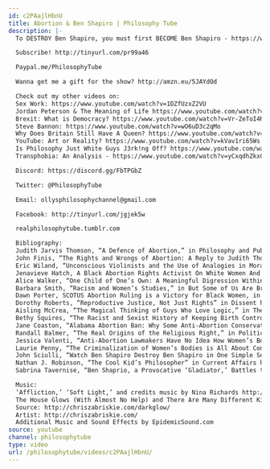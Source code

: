 ```yaml
---
id: c2PAajlHbnU
title: Abortion & Ben Shapiro | Philosophy Tube
description: |-
  To DESTROY Ben Shapiro, you must first BECOME Ben Shapiro - https://www.patreon.com/PhilosophyTube

  Subscribe! http://tinyurl.com/pr99a46

  Paypal.me/PhilosophyTube

  Wanna get me a gift for the show? http://amzn.eu/5JAYdOd

  Check out my other videos on:
  Sex Work: https://www.youtube.com/watch?v=1DZfUzxZ2VU
  Jordan Peterson & The Meaning of Life https://www.youtube.com/watch?v=SEMB1Ky2n1E&
  Brexit: What is Democracy? https://www.youtube.com/watch?v=Vr-ZeToI4R8
  Steve Bannon: https://www.youtube.com/watch?v=wO6uD3c2qMo
  Why Does Britain Still Have A Queen? https://www.youtube.com/watch?v=x2W7P3wGBI8
  YouTube: Art or Reality? https://www.youtube.com/watch?v=kVav1ri65Ws
  Is Philosophy Just White Guys J3rk!ng Off? https://www.youtube.com/watch?v=weiz9wbIcGQ
  Transphobia: An Analysis - https://www.youtube.com/watch?v=yCxqdhZkxCo

  Discord: https://discord.gg/FbTPGbZ

  Twitter: @PhilosophyTube

  Email: ollysphilosophychannel@gmail.com

  Facebook: http://tinyurl.com/jgjek5w

  realphilosophytube.tumblr.com

  Bibliography:
  Judith Jarvis Thomson, “A Defence of Abortion,” in Philosophy and Public Affairs 1971 https://eclass.uoa.gr/modules/document/file.php/PPP475/Thomson%20Judith%20Jarvis%2C%20A%20defense%20of%20abortion.pdf
  John Finis, “The Rights and Wrongs of Abortion: A Reply to Judith Thomson,” in Philosophy and Public Affairs 2, 1973
  Eric Wiland, “Unconscious Violinists and the Use of Analogies in Moral Argument,” in Journal of Medical Ethics 26, 2000
  Jenavieve Hatch, A Black Abortion Rights Activist On White Women And The Myth Of 'Black Genocide,' in Huffpost https://www.huffingtonpost.co.uk/entry/a-black-abortion-rights-activist-on-white-women-and-the-myth-of-black-genocide_n_5943e98de4b0f15cd5bac64b?guccounter=1&guce_referrer=aHR0cHM6Ly93d3cuZ29vZ2xlLmNvbS8&guce_referrer_sig=AQAAAMEqRlyc-uMV7rQpWOyEFY_TZAgl06DFW6NTgX0qb_2EFdCVpRss9IjQRWwziclhdYrVEacExDHZTPL2hOG7dHjjBKKODhbFLrcEXDfM2NBrpFbno9xhPQsdfHyjhftrKa0go7nWlCTvVMLC1-XaOfrAhRRNEN2kQqCcbhRZJE1z
  Alice Walker, “One Child of One’s Own: A Meaningful Digression Within the Work(s) - An Excerpt” in But Some of Us Are Brave: Black Women’s Studies ed. Hull et. al (City University Feminist Press, 1982).
  Barbara Smith, “Racism and Women’s Studies,” in But Some of Us Are Brave: Black Women’s Studies ed. Hull et. al (City University Feminist Press, 1982).
  Dawn Porter, SCOTUS Abortion Ruling is a Victory for Black Women, in Essence https://www.essence.com/news/supreme-court-abortion-ruling-victory-black-women/
  Dorothy Roberts, “Reproductive Justice, Not Just Rights” in Dissent https://www.dissentmagazine.org/article/reproductive-justice-not-just-rights
  Aisling McCrea, “The Magical Thinking of Guys Who Love Logic,” in The Outline https://theoutline.com/post/7083/the-magical-thinking-of-guys-who-love-logic?zd=1&zi=scyb7ke3
  Bethy Squires, “The Racist and Sexist History of Keeping Birth Control Side Effects Secret,” in Vice https://www.vice.com/en_us/article/kzeazz/the-racist-and-sexist-history-of-keeping-birth-control-side-effects-secret
  Jane Coaston, “Alabama Abortion Ban: Why Some Anti-Abortion Conservatives Think Alabama’s Abortion Law Goes Too Far,” in Vox https://www.vox.com/2019/5/17/18627968/pro-life-alabama-law-abortion-supreme-court-public-opinion
  Randall Balmer, “The Real Origins of the Religious Right,” in Politico https://www.politico.com/magazine/story/2014/05/religious-right-real-origins-107133?o=1
  Jessica Valenti, “Anti-Abortion Lawmakers Have No Idea How Women’s Bodies Work,” in Medium https://medium.com/s/jessica-valenti/anti-abortion-lawmakers-have-no-idea-how-womens-bodies-work-3ebea9fd6015
  Laurie Penny, “The Criminalization of Women’s Bodies is All About Conservative Male Power,” in The New Republic https://newrepublic.com/article/153942/criminalization-womens-bodies-conservative-male-power
  John Sciulli, “Watch Ben Shapiro Destroy Ben Shapiro in One Simple Sentence,” in GQ https://www.gq.com/story/ben-shapiro-climate-change-lol
  Nathan J. Robinson, “The Cool Kid’s Philosopher” in Current Affairs https://static.currentaffairs.org/2017/12/the-cool-kids-philosopher
  Sabrina Tavernise, “Ben Shaprio, a Provocative ‘Gladiator,’ Battles to Win Young Conservatives” in The New York TImes https://www.nytimes.com/2017/11/23/us/ben-shapiro-conservative.html

  Music:
  ‘Affliction,’ ‘Soft Light,’ and credits music by Nina Richards http://www.ninarichards.co.uk/
  The House Glows (With Almost No Help) and There Are Many Different Kinds of Love by Chris Zabriskie is licensed under a Creative Commons Attribution license (https://creativecommons.org/licenses/...)
  Source: http://chriszabriskie.com/darkglow/
  Artist: http://chriszabriskie.com/
  Additional Music and Sound Effects by EpidemicSound.com
source: youtube
channel: philosophytube
type: video
url: /philosophytube/videos/c2PAajlHbnU/
---
```


